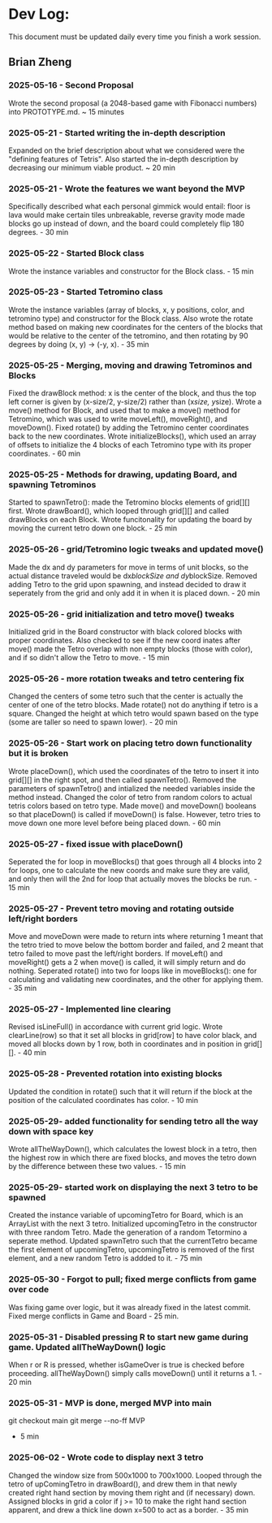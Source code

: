 # Dev Log:

This document must be updated daily every time you finish a work session.

## Brian Zheng

### 2025-05-16 - Second Proposal
Wrote the second proposal (a 2048-based game with Fibonacci numbers) into PROTOTYPE.md. ~ 15 minutes

### 2025-05-21 - Started writing the in-depth description
Expanded on the brief description about what we considered were the "defining features of Tetris". Also started the in-depth description by decreasing our minimum viable product. ~ 20 min

### 2025-05-21 - Wrote the features we want beyond the MVP
Specifically described what each personal gimmick would entail: floor is lava would make certain tiles unbreakable, reverse gravity mode made blocks go up instead of down, and the board could completely flip 180 degrees. - 30 min

### 2025-05-22 - Started Block class
Wrote the instance variables and constructor for the Block class. - 15 min

### 2025-05-23 - Started Tetromino class
Wrote the instance variables (array of blocks, x, y positions, color, and tetromino type) and constructor for the Block class. Also wrote the rotate method based on making new coordinates for the centers of the blocks that would be relative to the center of the tetromino, and then rotating by 90 degrees by doing (x, y) -> (-y, x). - 35 min

### 2025-05-25 - Merging, moving and drawing Tetrominos and Blocks
Fixed the drawBlock method: x is the center of the block, and thus the top left corner is given by (x-size/2, y-size/2) rather than (x*size, y*size). Wrote a move() method for Block, and used that to make a move() method for Tetromino, which was used to write moveLeft(), moveRight(), and moveDown(). Fixed rotate() by adding the Tetromino center coordinates back to the new coordinates. Wrote initializeBlocks(), which used an array of offsets to initialize the 4 blocks of each Tetromino type with its proper coordinates. - 60 min

### 2025-05-25 - Methods for drawing, updating Board, and spawning Tetrominos
Started to spawnTetro(): made the Tetromino blocks elements of grid[][] first. Wrote drawBoard(), which looped through grid[][] and called drawBlocks on each Block. Wrote funcitonality for updating the board by moving the current tetro down one block. - 25 min

### 2025-05-26 - grid/Tetromino logic tweaks and updated move()
Made the dx and dy parameters for move in terms of unit blocks, so the actual distance traveled would be dx*blockSize and dy*blockSize. Removed adding Tetro to the grid upon spawning, and instead decided to draw it seperately from the grid and only add it in when it is placed down. - 20 min

### 2025-05-26 - grid initialization and tetro move() tweaks
Initialized grid in the Board constructor with black colored blocks with proper coordinates. Also checked to see if the new coord inates after move() made the Tetro overlap with non empty blocks (those with color), and if so didn't allow the Tetro to move. - 15 min

### 2025-05-26 - more rotation tweaks and tetro centering fix
Changed the centers of some tetro such that the center is actually the center of one of the tetro blocks. Made rotate() not do anything if tetro is a square. Changed the height at which tetro would spawn based on the type (some are taller so need to spawn lower). - 20 min

### 2025-05-26 - Start work on placing tetro down functionality but it is broken
Wrote placeDown(), which used the coordinates of the tetro to insert it into grid[][] in the right spot, and then called spawnTetro(). Removed the parameters of spawnTetro() and intialized the needed variables inside the method instead. Changed the color of tetro from random colors to actual tetris colors based on tetro type. Made move() and moveDown() booleans so that placeDown() is called if moveDown() is false. However, tetro tries to move down one more level before being placed down. - 60 min

### 2025-05-27 - fixed issue with placeDown()
Seperated the for loop in moveBlocks() that goes through all 4 blocks into 2 for loops, one to calculate the new coords and make sure they are valid, and only then will the 2nd for loop that actually moves the blocks be run. - 15 min

### 2025-05-27 - Prevent tetro moving and rotating outside left/right borders
Move and moveDown were made to return ints where returning 1 meant that the tetro tried to move below the bottom border and failed, and 2 meant that tetro failed to move past the left/right borders. If moveLeft() and moveRight() gets a 2 when move() is called, it will simply return and do nothing. Seperated rotate() into two for loops like in moveBlocks(): one for calculating and validating new coordinates, and the other for applying them. - 35 min

### 2025-05-27 - Implemented line clearing 
Revised isLineFull() in accordance with current grid logic. Wrote clearLine(row) so that it set all blocks in grid[row] to have color black, and moved all blocks down by 1 row, both in coordinates and in position in grid[][]. - 40 min

### 2025-05-28 - Prevented rotation into existing blocks
Updated the condition in rotate() such that it will return if the block at the position of the calculated coordinates has color. - 10 min

### 2025-05-29- added functionality for sending tetro all the way down with space key
Wrote allTheWayDown(), which calculates the lowest block in a tetro, then the highest row in which there are fixed blocks, and moves the tetro down by the difference between these two values. - 15 min

### 2025-05-29- started work on displaying the next 3 tetro to be spawned
Created the instance variable of upcomingTetro for Board, which is an ArrayList<Tetromino> with the next 3 tetro. Initialized upcomingTetro in the constructor with three random Tetro. Made the generation of a random Tetormino a seperate method. Updated spawnTetro such that the currentTetro became the first element of upcomingTetro, upcomingTetro is removed of the first element, and a new random Tetro is addded to it. - 75 min

### 2025-05-30 - Forgot to pull; fixed merge conflicts from game over code
Was fixing game over logic, but it was already fixed in the latest commit. Fixed merge conflicts in Game and Board - 25 min.

### 2025-05-31 - Disabled pressing R to start new game during game. Updated allTheWayDown() logic
When r or R is pressed, whether isGameOver is true is checked before proceeding. allTheWayDown() simply calls moveDown() until it returns a 1. - 20 min

### 2025-05-31 - MVP is done, merged MVP into main
git checkout main
git merge --no-ff MVP
- 5 min

### 2025-06-02 - Wrote code to display next 3 tetro
Changed the window size from 500x1000 to 700x1000. Looped through the tetro of upComingTetro in drawBoard(), and drew them in that newly created right hand section by moving them right and (if necessary) down. Assigned blocks in grid a color if j >= 10 to make the right hand section apparent, and drew a thick line down x=500 to act as a border. - 35 min






